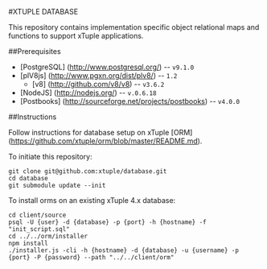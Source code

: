 #XTUPLE DATABASE

This repository contains implementation specific object relational maps and functions to support xTuple applications.

##Prerequisites

 * [PostgreSQL] (http://www.postgresql.org/) -- `v9.1.0`
 * [plV8js] (http://www.pgxn.org/dist/plv8/) -- `1.2`
   - [v8] (http://github.com/v8/v8) -- `v3.6.2`
 * [NodeJS] (http://nodejs.org/) -- `v.0.6.18`
 * [Postbooks] (http://sourceforge.net/projects/postbooks) -- `v4.0.0`


##Instructions

Follow instructions for database setup on xTuple [ORM] (https://github.com/xtuple/orm/blob/master/README.md).

To initiate this repository:

    git clone git@github.com:xtuple/database.git
    cd database
    git submodule update --init
  
To install orms on an existing xTuple 4.x database:

    cd client/source
    psql -U {user} -d {database} -p {port} -h {hostname} -f "init_script.sql"
    cd ../../orm/installer
    npm install
    ./installer.js -cli -h {hostname} -d {database} -u {username} -p {port} -P {password} --path "../../client/orm"